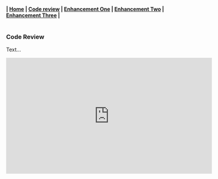 **| [Home](https://rgwebster3.github.io/index.html) | [Code review]() | [Enhancement One]() | [Enhancement Two]() | [Enhancement Three]() |**
<br><br>

### Code Review

Text...

<iframe width="560" height="315" src="https://www.youtube.com/embed/xkQD2hQf_64" frameborder="0" allow="autoplay; encrypted-media" allowfullscreen=""> </iframe>



